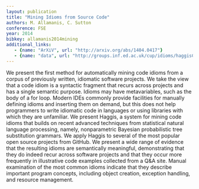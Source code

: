 ```yaml
---
layout: publication
title: "Mining Idioms from Source Code"
authors: M. Allamanis, C. Sutton
conference: FSE
year: 2014
bibkey: allamanis2014mining
additional_links:
   - {name: "ArXiV", url: "http://arxiv.org/abs/1404.0417"}
   - {name: "data", url: "http://groups.inf.ed.ac.uk/cup/idioms/haggisClassUsersDataset.zip"}
---
```

We present the first method for automatically mining code idioms from a corpus of previously written, idiomatic software projects. We take the view that a code idiom is a syntactic fragment that recurs across projects and has a single semantic purpose. Idioms may have metavariables, such as the body of a for loop. Modern IDEs commonly provide facilities for manually defining idioms and inserting them on demand, but this does not help programmers to write idiomatic code in languages or using libraries with which they are unfamiliar. We present Haggis, a system for mining code idioms that builds on recent advanced techniques from statistical natural language processing, namely, nonparametric Bayesian probabilistic tree substitution grammars. We apply Haggis to several of the most popular open source projects from GitHub. We present a wide range of evidence that the resulting idioms are semantically meaningful, demonstrating that they do indeed recur across software projects and that they occur more frequently in illustrative code examples collected from a Q&A site. Manual examination of the most common idioms indicate that they describe important program concepts, including object creation, exception handling, and resource management.
